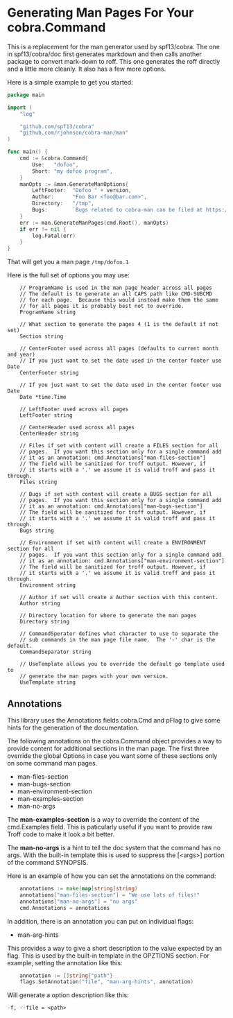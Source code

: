 # Generating Man Pages For Your cobra.Command

This is a replacement for the man generator used by spf13/cobra.  The one in spf13/cobra/doc first
generates markdown and then calls another package to convert mark-down to roff.  This one generates
the roff directly and a little more cleanly.  It also has a few more options.

Here is a simple example to get you started:

```go
package main

import (
	"log"

	"github.com/spf13/cobra"
	"github.com/rjohnson/cobra-man/man"
)

func main() {
	cmd := &cobra.Command{
		Use:   "dofoo",
		Short: "my dofoo program",
	}
	manOpts := &man.GenerateManOptions{
		LeftFooter:  "Dofoo " + version,
		Author:      "Foo Bar <foo@bar.com>",
		Directory:   "/tmp",
		Bugs:        `Bugs related to cobra-man can be filed at https://github.com/rjohnson/cobra-man`,
	}
	err := man.GenerateManPages(cmd.Root(), manOpts)
	if err != nil {
		log.Fatal(err)
	}
}
```

That will get you a man page `/tmp/dofoo.1`

Here is the full set of options you may use:
```
	// ProgramName is used in the man page header across all pages
	// The default is to generate an all CAPS path like CMD-SUBCMD
	// for each page.  Because this would instead make them the same
	// for all pages it is probably best not to override.
	ProgramName string

	// What section to generate the pages 4 (1 is the default if not set)
	Section string

	// CenterFooter used across all pages (defaults to current month and year)
	// If you just want to set the date used in the center footer use Date
	CenterFooter string

	// If you just want to set the date used in the center footer use Date
	Date *time.Time

	// LeftFooter used across all pages
	LeftFooter string

	// CenterHeader used across all pages
	CenterHeader string

	// Files if set with content will create a FILES section for all
	// pages.  If you want this section only for a single command add
	// it as an annotation: cmd.Annotations["man-files-section"]
	// The field will be sanitized for troff output. However, if
	// it starts with a '.' we assume it is valid troff and pass it through.
	Files string

	// Bugs if set with content will create a BUGS section for all
	// pages.  If you want this section only for a single command add
	// it as an annotation: cmd.Annotations["man-bugs-section"]
	// The field will be sanitized for troff output. However, if
	// it starts with a '.' we assume it is valid troff and pass it through.
	Bugs string

	// Environment if set with content will create a ENVIRONMENT section for all
	// pages.  If you want this section only for a single command add
	// it as an annotation: cmd.Annotations["man-environment-section"]
	// The field will be sanitized for troff output. However, if
	// it starts with a '.' we assume it is valid troff and pass it through.
	Environment string

	// Author if set will create a Author section with this content.
	Author string

	// Directory location for where to generate the man pages
	Directory string

	// CommandSperator defines what character to use to separate the
	// sub commands in the man page file name.  The '-' char is the default.
	CommandSeparator string

	// UseTemplate allows you to override the default go template used to
	// generate the man pages with your own version.
	UseTemplate string
```

## Annotations

This library uses the Annotations fields cobra.Cmd and pFlag to give some hints for the
generation of the documentation.

The following annotations on the cobra.Command object provides a way to provide content
for additional sections in the man page.  The first three override the global Options in 
case you want some of these sections only on some command man pages.
* man-files-section
* man-bugs-section
* man-environment-section
* man-examples-section
* man-no-args

The **man-examples-section** is a way to override the content of the cmd.Examples field.
This is paticularly useful if you want to provide raw Troff code to make it look a bit 
better.

The **man-no-args** is a hint to tell the doc system that the command has no args.
With the built-in template this is used to suppress the [\<args>] portion of the 
command SYNOPSIS.

Here is an example of how you can set the annotations on the command:
```go
	annotations := make(map[string]string)
	annotations["man-files-section"] = "We use lots of files!"
	annotations["man-no-args"] = "no args"
	cmd.Annotations = annotations
```

In addition, there is an annotation you can put on individual flags:
* man-arg-hints

This provides a way to give a short description to the value expected by an flag.  This
is used by the built-in template in the OPZTIONS section.  For example, setting the
annotation like this:
```go
	annotation := []string{"path"}
	flags.SetAnnotation("file", "man-arg-hints", annotation)
```

Will generate a option description like this:
```
-f, --file = <path>
```

